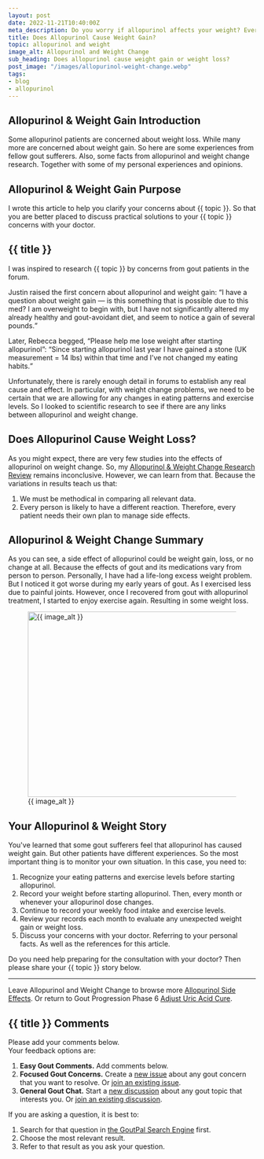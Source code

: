 ```yaml
---
layout: post
date: 2022-11-21T10:40:00Z
meta_description: Do you worry if allopurinol affects your weight? Every gout patient is different. So read how side effects of allopurinol might cause weight gain, loss, or no change.
title: Does Allopurinol Cause Weight Gain?
topic: allopurinol and weight
image_alt: Allopurinol and Weight Change
sub_heading: Does allopurinol cause weight gain or weight loss?
post_image: "/images/allopurinol-weight-change.webp"
tags:
- blog
- allopurinol
---
```

<h2 id="intro">Allopurinol &amp; Weight Gain Introduction</h2>
<p>Some allopurinol patients are concerned about weight loss. While many more are concerned about weight gain. So here are some experiences from fellow gout sufferers. Also, some facts from allopurinol and weight change research. Together with some of my personal experiences and opinions.</p>
<h2 id="intent">Allopurinol &amp; Weight Gain Purpose</h2>
<p>I wrote this article to help you clarify your concerns about {{ topic }}. So that you are better placed to discuss practical solutions to your {{ topic }} concerns with your doctor.</p>
<h2 id="gain">{{ title }}</h2>
<p>I was inspired to research {{ topic }} by concerns from gout patients in the forum.</p>
<p>Justin raised the first concern about allopurinol and weight gain:
<q cite="https://goutpal.net/forums/topic/allopurinol-and-weight-gain/">I have a question about weight gain — is this something that is possible due to this med? I am overweight to begin with, but I have not significantly altered my already healthy and gout-avoidant diet, and seem to notice a gain of several pounds.</q></p>
<p>Later, Rebecca begged, “Please help me lose weight after starting allopurinol”:
<q cite="https://goutpal.net/forums/topic/allopurinol-and-weight-gain/">Since starting allopurinol last year I have gained a stone (UK measurement = 14 lbs) within that time and I’ve not changed my eating habits.</q></p>
<p>Unfortunately, there is rarely enough detail in forums to establish any real cause and effect. In particular, with weight change problems, we need to be certain that we are allowing for any changes in eating patterns and exercise levels. So I looked to scientific research to see if there are any links between allopurinol and weight change.</p>
<h2 id="loss">Does Allopurinol Cause Weight Loss?</h2>
<p>As you might expect, there are very few studies into the effects of allopurinol on weight change. So, my <a href="https://goutpal.info/blog/allopurinol-weight-change/">Allopurinol &amp; Weight Change Research Review</a> remains inconclusive. However, we can learn from that. Because the variations in results teach us that:</p>
<ol>
<li>We must be methodical in comparing all relevant data.</li>
<li>Every person is likely to have a different reaction. Therefore, every patient needs their own plan to manage side effects.</li>
</ol>
<h2 id="summary">Allopurinol &amp; Weight Change Summary</h2>
<p>As you can see, a side effect of allopurinol could be weight gain, loss, or no change at all. Because the effects of gout and its medications vary from person to person. Personally, I have had a life-long excess weight problem. But I noticed it got worse during my early years of gout. As I exercised less due to painful joints. However, once I recovered from gout with allopurinol treatment, I started to enjoy exercise again. Resulting in some weight loss.</p>
<figure id="image" class="inner">
<img src="{{ post_image }}" alt="{{ image_alt }}"  width="610" height="377">
  <figcaption>{{ image_alt }}</figcaption>
</figure>
<h2 id="next">Your Allopurinol & Weight Story</h2>

You've learned that some gout sufferers feel that allopurinol has caused weight gain. But other patients have different experiences. So the most important thing is to monitor your own situation. In this case, you need to:
1. Recognize your eating patterns and exercise levels before starting allopurinol.
2. Record your weight before starting allopurinol. Then, every month or whenever your allopurinol dose changes.
3. Continue to record your weekly food intake and exercise levels.
4. Review your records each month to evaluate any unexpected weight gain or weight loss.
5. Discuss your concerns with your doctor. Referring to your personal facts. As well as the references for this article.

Do you need help preparing for the consultation with your doctor? Then please share your {{ topic }} story below.

<hr>
Leave Allopurinol and Weight Change to browse more <a href="/allopurinol/allopurinol-side-effects/">Allopurinol Side Effects</a>. Or return to Gout Progression Phase 6 <a href="/blog/adjust-uric-acid-cure/">Adjust Uric Acid Cure</a>.
<h2 id="comments">{{ title }} Comments</h2>
<p>Please add your comments below.<br />
Your feedback options are:</p>
<ol>
<li><b>Easy Gout Comments.</b> Add comments below.</li>
<li><b>Focused Gout Concerns.</b> Create a <a href="https://github.com/kct2020/goutpal-com-skeleventy/issues/new/choose">new issue</a> about any gout concern that you want to resolve. Or <a href="https://github.com/kct2020/goutpal-com-skeleventy/issues">join an existing issue</a>.</li>
<li><b>General Gout Chat.</b> Start a <a href="https://github.com/kct2020/goutpal-com-skeleventy/discussions/new">new discussion</a> about any gout topic that interests you. Or <a href="https://github.com/kct2020/goutpal-com-skeleventy/discussions">join an existing discussion</a>.</li>
</ol>
<p>If you are asking a question, it is best to:</p>
<ol>
<li>Search for that question in <a href="https://cse.google.com/cse?cof=FORID:0&cx=partner-pub-4857169685716700:9780732506">the GoutPal Search Engine</a> first.</li>
<li>Choose the most relevant result.</li>
<li>Refer to that result as you ask your question.</li>
</ol>
<script src="https://giscus.app/client.js"
        data-repo="kct2020/goutpal-com-skeleventy"
        data-repo-id="R_kgDOGVSRQQ"
        data-category="GoutPal Links Comments🗣"
        data-category-id="DIC_kwDOGVSRQc4CRbFp"
        data-mapping="title"
        data-strict="0"
        data-reactions-enabled="1"
        data-emit-metadata="1"
        data-input-position="top"
        data-theme="light_tritanopia"
        data-lang="en"
        data-loading="lazy"
        crossorigin="anonymous"
        async>
</script>